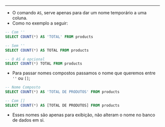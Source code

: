 ___
- O comando `AS`, serve apenas para dar um nome temporário a uma coluna.
- Como no exemplo a seguir:
```sql
-- Com ''
SELECT COUNT(*) AS 'TOTAL' FROM products

-- Sem ''
SELECT COUNT(*) AS TOTAL FROM products

-- O AS é opcional
SELECT COUNT(*) TOTAL FROM products
```
- Para passar nomes compostos passamos o nome que queremos entre `''` ou `[]`;
```sql
-- Nome Composto
SELECT COUNT(*) AS 'TOTAL DE PRODUTOS' FROM products

-- Com []
SELECT COUNT(*) AS [TOTAL DE PRODUTOS] FROM products
```
- Esses nomes são apenas para exibição, não alteram o nome no banco de dados em si.